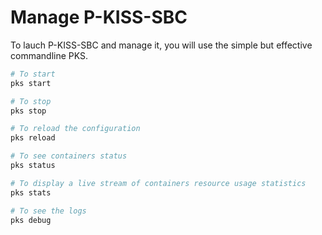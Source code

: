 # Manage P-KISS-SBC

To lauch P-KISS-SBC and manage it, you will use the simple but effective commandline PKS.

```bash
# To start
pks start

# To stop
pks stop

# To reload the configuration
pks reload

# To see containers status
pks status

# To display a live stream of containers resource usage statistics
pks stats

# To see the logs
pks debug
```
